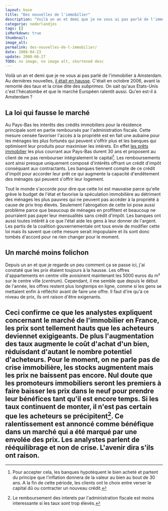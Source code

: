 ```yaml
---
layout: base
title: "Des nouvelles de l'immobilier"
description: "Voilà un an et demi que je ne vous ai pas parlé de l'immobilier à Amsterdam. Au dernières nouvelles, il était en hausse. C'était en octobre 2006, avant la"
categorie: nederlandjes
tags: []
isMarkdown: true
thumbnail: 
image_alt: 
permalink: des-nouvelles-de-l-immobilier/
date: 2008-04-23
update: 2008-06-27
TODO: no image, no image alt, shortened desc
---
```


Voilà un an et demi que je ne vous ai pas parlé de l'immobilier à Amsterdam. Au dernières nouvelles, [il était en hausse](/immobilier-hausse). C'était en octobre 2006, avant la remonté des taux et la crise dite des *subprimes*. On sait qu'aux Etats-Unis c'est l'hécatombe et que le marché Européen ralentit aussi. Qu'en est-il à Amsterdam ?

## La loi qui fausse le marché
Au Pays-Bas les interêts des crédits immobiliers pour la résidence principale sont en partie remboursés par l'administration fiscale. Cette mesure censée favoriser l'accès à la propriété est en fait une aubaine pour les ménages les plus fortunés qui peuvent s'offrir plus et les banques qui optimisent leur produits pour maximiser les intérets. En effet [les prêts immobilier](/credits-pays-bas) les plus courrant aux Pays-Bas durent 30 ans et proposent au client de ne pas rembourser intégralement le capital[^1]. Les remboursements sont ainsi presque uniquement composé d'intérêts offrant un crédit d'impôt conséquant aux contractants. Les banques tiennent compte de ce crédit d'impôt pour accorder leur prêt ce qui augmente la capacité d'endêtement des ménages qui peuvent s'offrir leur logement.

Tout le monde s'accorde pour dire que cette loi est mauvaise parce qu'elle grève le budget de l'état et favorise la spéculation immobilière au détriment des ménages les plus pauvres qui ne peuvent pas accéder à la propriété à cause de prix trop élevés. Seulement l'abrogation de cette loi pose aussi problème parce que beaucoup de ménages en proffitent et beaucoup ne pourraient pas payer leur mensualités sans crédit d'impôt. Les banques ont aussi toutes intérêt à ce que l'état aide les gens à leur donner de l'argent. Les partis de la coalition gouvernementale ont tous envie de modifier cette loi mais ils savent que cette mesure serait impopulaire et ils sont donc tombés d'accord pour ne rien changer pour le moment.

## Un marché moins folichon
Depuis un an et que je regarde un peu comment ça se passe ici, j'ai constaté que les prix étaient toujours à la hausse. Les offres d'appartements en centre ville avoisinent maintenant les 5000 euros du m² sur le centre ville (*centrum*). Cependant, il me semble que depuis le début de l'année, les offres restent plus longtemps en ligne, comme si les gens se mettaient enfin à réfléchir avant de faire une offre. Il faut d'ire qu'à ce niveau de prix, ils ont raison d'être exigenants.

Ceci confirme ce que les analystes expliquent concernant le marché de l'immobilier en France, les prix sont tellement hauts que les acheteurs deviennet exigigeants. De plus l'augmentation des taux augmente le coût d'achat d'un bien, réduisdant d'autant le nombre potentiel d'acheteurs. Pour le moment, on ne parle pas de crise immobilière, les stocks augmentent mais les prix ne baissent pas encore. Nul doute que les promoteurs immobiliers seront les premiers à faire baisser les prix dans le neuf pour prendre leur bénéfices tant qu'il est encore temps. Si les taux continuent de monter, il n'est pas certain que les acheteurs se précipitent[^2]. Ce ralentissement est annoncé comme bénéfique dans un marché qui a été marqué par une envolée des prix. Les analystes parlent de rééquilibrage et non de crise. L'avenir dira s'ils ont raison.
---
[^1]: Pour accepter cela, les banques hypotèquent le bien acheté et partent du principe que l'inflation donnera de la valeur au bien au bout de 30 ans. A la fin de cette période, les clients ont le choix entre verser le capital dû ou contracter un nouveau crédit.
[^2]: Le remboursement des interets par l'administration fiscale est moins interessante si les taux sont trop élevés.